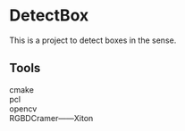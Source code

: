 # DetectBox
This is a project to detect boxes in the sense. 
## Tools ## 
cmake  
pcl  
opencv  
RGBDCramer——Xiton  
